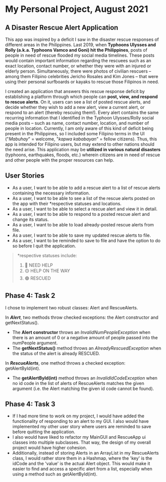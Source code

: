 # My Personal Project, August 2021

## A Disaster Rescue Alert Application

This app was inspired by a deficit I saw in the disaster rescue responses of 
different areas in the Philippines. Last 2019, when **Typhoons Ulysses and Rolly (a.k.a. Typhoons 
Vamco and Goni) hit the Philippines**, posts of people in need of rescue flooded my social media 
timelines. These posts would contain important information regarding the rescuees such as an exact 
location, contact number, or whether they were with an injured or elderly person. 
Simultaneously, there were photos of civilian rescuers –among them Filipino celebrities 
Jericho Rosales and Kim Jones – that were using their personal surfboards or kayaks to 
rescue those Filipinos in need.

I created an application that answers this rescue response deficit by establishing a platform 
through which people can **post, view, and respond to rescue alerts**. On it, 
users can see a list of posted rescue alerts, and decide whether they wish 
to add a new alert, view a current alert, or respond to an alert (thereby rescuing them!). 
Every alert contains the same recurring information that I identified in the 
Typhoon Ulysses/Rolly social media posts – such as name, contact number, 
location, and number of people in location. Currently, I am only aware of this 
kind of deficit being present in the Philippines, so I included some Filipino 
terms in the UI ("*Mabuhay*" = welcome, "*kapwa kababayan*" = fellow citizens). 
Thus, this app is intended for Filipino users, but may extend to other 
nations should the need arise. This application may be **utilized in various natural 
disasters** (typhoons, earthquakes, floods, etc.) wherein citizens are 
in need of rescue and other people with the proper resources can help.

## User Stories

- As a user, I want to be able to add a rescue alert to a list of rescue alerts 
  containing the necessary information.
- As a user, I want to be able to see a list of the rescue alerts posted on the app 
  with their *respective statuses and locations.
- As a user, I want to be able to select a rescue alert and view it in detail.
- As a user, I want to be able to respond to a posted rescue alert and change its status.
- As a user, I want to be able to load already-posted rescue alerts from file.
- As a user, I want to be able to save my updated rescue alerts to file.
- As a user, I want to be reminded to save to file and have the option to do so before I quit the application.

> *respective statuses include:
> 1. 🔴 NEED HELP
> 2. 🟡 HELP ON THE WAY
> 3. 🟢 RESCUED

## Phase 4: Task 2
I chose to implement two robust classes: Alert and RescueAlerts.

In **_Alert_**, two methods throw checked exceptions: the Alert constructor and getNextStatus().
- The **Alert constructor** throws an _InvalidNumPeopleException_ when there is an amount of 0 or a negative 
  amount of people passed into the numPeople argument.
- The **getNextStatus()** method throws an _AlreadyRescuedException_ when the status of the alert is already RESCUED.
  
In **_RescueAlerts_**, one method throws a checked exception: getAlertById(int).
- The **getAlertById(int)** method throws an _InvalidIdCodeException_ when no id code in the list of alerts
  of RescueAlerts matches the given argument (i.e. the Alert matching the given id code cannot be found).


## Phase 4: Task 3
- If I had more time to work on my project, I would have added the functionality of responding to an alert
  to my GUI. I also would have implemented my other user story where users
  are reminded to save before quitting the application.
- I also would have liked to refactor my MainGUI and RescueApp ui classes into multiple subclasses.
  That way, the design of my overall project would have higher cohesion.
- Additionally, instead of storing Alerts in an ArrayList in my RescueAlerts class, I would rather
  store them in a Hashmap, where the 'key' is the idCode and the 'value' is the actual Alert object.
  This would make it easier to find and access a specific alert from a list,
  especially when using a method such as getAlertById(int).
